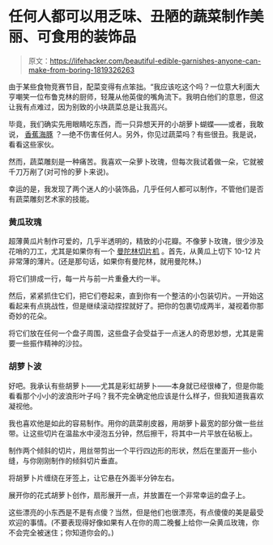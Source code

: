 # 任何人都可以用乏味、丑陋的蔬菜制作美丽、可食用的装饰品

> 原文：<https://lifehacker.com/beautiful-edible-garnishes-anyone-can-make-from-boring-1819326263>

由于某些食物竞赛节目，配菜变得有点笨拙。“我应该吃这个吗？一位意大利面大亨嘲笑一位布鲁克林的厨师，轻蔑从他英俊的嘴角流下。我明白他们的意思，但这让我有点难过，因为别致的小块蔬菜总是让我高兴。



毕竟，我们确实先用眼睛吃东西，而一只异想天开的小胡萝卜蝴蝶——或者，我敢说， [香蕉海豚](https://skillet.lifehacker.com/how-to-make-your-kids-lunch-fun-even-if-you-have-zero-1785177152) ？—绝不伤害任何人。另外，你见过蔬菜吗？有些很丑。我是说，看看这些家伙。

然而，蔬菜雕刻是一种痛苦。我喜欢一朵萝卜玫瑰，但每次我试着做一朵，它就被千刀万剐了(对可怜的萝卜来说)。

幸运的是，我发现了两个迷人的小装饰品，几乎任何人都可以制作，不管他们是否有蔬菜雕刻艺术家的技能。

### 黄瓜玫瑰

超薄黄瓜片制作可爱的，几乎半透明的，精致的小花瓣。不像萝卜玫瑰，很少涉及花哨的刀工，尤其是如果你有一个 [曼陀林切片机](https://lifehacker.com/four-tips-for-mastering-the-mandoline-slicer-1776572570) 。首先，从黄瓜上切下 10-12 片非常薄的薄片。(还是那句话，如果你有曼陀林，就用曼陀林。)

将它们排成一行，每一片与前一片重叠大约一半。

然后，紧紧抓住它们，把它们卷起来，直到你有一个整洁的小包装切片。一开始这看起来有点挑战性，但是继续滚动捏捏就好了。把你的包裹切成两半，凝视着你那奇妙的花朵。

将它们放在任何一个盘子周围，这些盘子会受益于一点迷人的奇思妙想，尤其是需要一些振作精神的沙拉。

### 胡萝卜波

好吧。我承认有些胡萝卜——尤其是彩虹胡萝卜——本身就已经很棒了，但是你能看看那个小小的波浪形叶子吗？我不完全确定他应该是什么样子，但我知道我喜欢凝视他。

我也喜欢他是如此的容易制作。用你的蔬菜削皮器，用胡萝卜最宽的部分做一些丝带。让这些切片在温盐水中浸泡五分钟，然后擦干，将其中一片平放在砧板上。

制作两个倾斜的切片，用丝带剪出一个平行四边形的形状，然后在里面开一些小缝，与你刚刚制作的倾斜切片垂直。

将胡萝卜片缠绕在牙签上，让它悬在外面半分钟左右。

展开你的花式胡萝卜创作，扇形展开一点，并放置在一个非常幸运的盘子上。

这些漂亮的小东西是不是有点傻？当然，但是他们也很漂亮，有点傻傻的美是最受欢迎的事情。(不要表现得好像如果有人在你的周二晚餐上给你一朵黄瓜玫瑰，你不会完全被迷住；你知道你会的。)